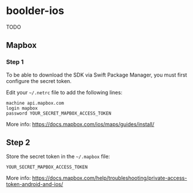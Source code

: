 # boolder-ios

TODO

## Mapbox

### Step 1

To be able to download the SDK via Swift Package Manager, you must first configure the secret token.

Edit your `~/.netrc` file to add the following lines:

```
machine api.mapbox.com
login mapbox
password YOUR_SECRET_MAPBOX_ACCESS_TOKEN
```

More info: https://docs.mapbox.com/ios/maps/guides/install/

## Step 2

Store the secret token in the `~/.mapbox` file:

```
YOUR_SECRET_MAPBOX_ACCESS_TOKEN
```

More info: https://docs.mapbox.com/help/troubleshooting/private-access-token-android-and-ios/
